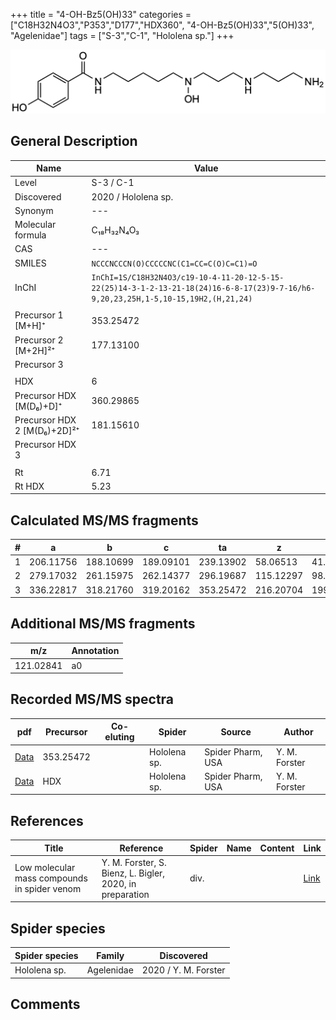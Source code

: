 +++
title = "4-OH-Bz5(OH)33"
categories = ["C18H32N4O3","P353","D177","HDX360",
"4-OH-Bz5(OH)33","5(OH)33",
"Agelenidae"]
tags = ["S-3","C-1",
"Hololena sp."]
+++

![](/img/4-OH-Bz5(OH)33.png)

## General Description

| Name                       | Value              |
|----------------------------|--------------------|
| Level                      | S-3 / C-1          |
| Discovered                 | 2020 / Hololena sp. |
| Synonym                    | ---                |
| Molecular formula          | C₁₈H₃₂N₄O₃                   |
| CAS                        | ---                |
| SMILES | `NCCCNCCCN(O)CCCCCNC(C1=CC=C(O)C=C1)=O`  |
| InChI  | `InChI=1S/C18H32N4O3/c19-10-4-11-20-12-5-15-22(25)14-3-1-2-13-21-18(24)16-6-8-17(23)9-7-16/h6-9,20,23,25H,1-5,10-15,19H2,(H,21,24)`  |
|                            |                    |
| Precursor 1 [M+H]⁺         | 353.25472                   |
| Precursor 2 [M+2H]²⁺       | 177.13100                   |
| Precursor 3                |                    |
|                            |                    |
| HDX                        | 6                   |
| Precursor HDX   [M(D₆)+D]⁺   | 360.29865                   |
| Precursor HDX 2 [M(D₆)+2D]²⁺ | 181.15610                   |
| Precursor HDX 3            |                    |
|                            |                    |
| Rt                         | 6.71                   |
| Rt HDX                     | 5.23                   |

## Calculated MS/MS fragments

| # | a         | b         | c         | ta        | z         | y         | tz        |
|---|-----------|-----------|-----------|-----------|-----------|-----------|-----------|
| 1 | 206.11756 | 188.10699 | 189.09101 | 239.13902 | 58.06513 | 41.03858 | 75.09167 |
| 2 | 279.17032 | 261.15975 | 262.14377 | 296.19687 | 115.12297 | 98.09643 | 148.14444 |
| 3 | 336.22817 | 318.21760 | 319.20162 | 353.25472 | 216.20704 | 199.18049 | 233.23359 |

## Additional MS/MS fragments

| m/z | Annotation |
|-----|------------|
| 121.02841 | a0         |

## Recorded MS/MS spectra

| pdf                                             | Precursor | Co-eluting | Spider      | Source                       | Author        |
|-------------------------------------------------|-----------|------------|-------------|------------------------------|---------------|
| [Data](/pdf/Hololena-sp/353_4-OH-Bz5(OH)33_Ho-sp.pdf) | 353.25472 |           | Hololena sp. | Spider Pharm, USA | Y. M. Forster |
| [Data](/pdf/Hololena-sp/353_4-OH-Bz5(OH)33_Ho-sp_HDX.pdf) | HDX |           | Hololena sp. | Spider Pharm, USA | Y. M. Forster |


## References

| Title | Reference | Spider | Name | Content | Link |
|-------|-----------|--------|------|---------|------|
| Low molecular mass compounds in spider venom      | Y. M. Forster, S. Bienz, L. Bigler, 2020, in preparation          | div.       |   |   | [Link](unknown) |

## Spider species

| Spider species     | Family     | Discovered           |
|--------------------|------------|----------------------|
| Hololena sp.       | Agelenidae | 2020 / Y. M. Forster |


## Comments